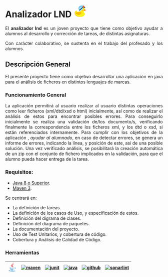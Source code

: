 <div align="justify">

# Analizador LND <img width="40px" src="img/duck.png">

El __analizador lnd__ es un joven proyecto que tiene como objetivo ayudar a alumnos al desarrollo y corrección de tareas, de distintas asignaturas.

Con  carácter colaborativo, se sustenta en el trabajo del profesado y los alumnos.

## Descripción General

El presente proyecto tiene como objetivo desarrollar una aplicación en java para el análisis de ficheros en distintos lenguajes de marcas.

### Funcionamiento General

La aplicación permitirá al usuario realizar al usuario distintas operaciones como leer ficheros (xml/dtd/xsd o html) inicialmente, así como de realizar el análisis de estos para encontrar posibles errores. Para conseguirlo inicialmente se realiza una validación de/los documento/s, verificando finalmente la correspondencia entre los ficheros xml, y los dtd o xsd, si están referenciados internamente.
Para cumplir con los objetivos de la aplicación , _ayudar al alumnado_, en caso de detectar errores, se genera un informe de errores, indicando la línea, y posición de este, así de una posible solución.
Una vez verificado análisis, se posibilitará la creación automática de un zip con el conjunto de fichero implicados en la validación, para que el alumno pueda hacer entrega de la tarea.


### Requisitos:
- [Java 8 o Superior](https://openjdk.java.net).
- [Maven 3](https://maven.apache.org/).

Se centrará en:
- La definición de tareas.
- La definición de los casos de Uso, y especificación de estos.
- Definición del digrama de clases.
- Definición del diagrama de paquetes.
- La documentación del proyecto.
- Uso de Test Unitarios, y cobertura de código.
- Cobertura y Análisis de Calidad de Código.

### Herramientas

| <a href="https://openjdk.java.net" target="_blank"><img src="https://raw.githubusercontent.com/devicons/devicon/master/icons/java/java-original.svg" alt="java" width="30" height="30"/></a> | <a href="https://maven.apache.org/" target="_blank"><img src="https://maven.apache.org/images/maven-logo-black-on-white.png" alt="maven" width="40" /></a> | <a href="https://junit.org/junit5/" target="_blank"><img src="https://junit.org/junit5/assets/img/junit5-logo.png" alt="junit" width="30" /></a> | <a href="https://github.com/" target="_blank"><img src="https://github.githubassets.com/images/modules/logos_page/GitHub-Mark.png" alt="java" width="30" /></a> | <a href="https://www.sonarlint.org/" target="_blank"><img src="https://plugins.jetbrains.com/files/7973/148872/icon/pluginIcon.svg" alt="github" width="30" /></a> | <a href="https://www.jacoco.org/" target="_blank"><img src="https://abyte.stream/assets/img_5a9b6290e8d26.png" alt="sonarlint" width="30" /></a> |
| --- | --- | --- | --- | --- | --- |

</div>
